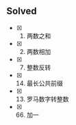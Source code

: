 ## Solved

- [x] 1. 两数之和
- [x] 2. 两数相加
- [x] 7. 整数反转
- [x] 14. 最长公共前缀
- [x] 13. 罗马数字转整数
- [x] 66. 加一
